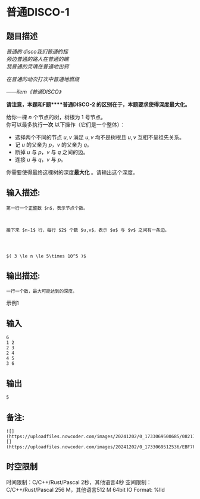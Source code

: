 # 普通DISCO-1

## 题目描述

_普通的 disco我们普通的摇_  
_旁边普通的路人在普通的瞧_  
_我普通的灵魂在普通地出窍_  


_在普通的动次打次中普通地燃烧_

_——ilem《普通DISCO》_

  


**请注意，本题和F题****普通DISCO-2 的区别在于，本题要求使得深度最大化。**

  


给你一棵 $n$ 个节点的树，树根为 $1$ 号节点。  
你可以最多执行**一次** 以下操作（它们是一个整体）：  


  * 选择两个不同的节点 $u,v$ 满足 $u,v$ 均不是树根且 $u,v$ 互相不呈祖先关系。 
  * 记 $u$ 的父亲为 $p$，$v$ 的父亲为 $q$。 
  * 断掉 $u$ 与 $p$，$v$ 与 $q$ 之间的边。 
  * 连接 $u$ 与 $q$，$v$ 与 $p$。 

你需要使得最终这棵树的深度**最大化** 。请输出这个深度。  


## 输入描述:
    
    
    第一行一个正整数 $n$，表示节点个数。  
      
    
    
    接下来 $n-1$ 行，每行 $2$ 个数 $u,v$，表示 $u$ 与 $v$ 之间有一条边。
    
      
    
    
    $( 3 \le n \le 5\times 10^5 )$  
    

## 输出描述:
    
    
    一行一个数，最大可能达到的深度。

示例1 

## 输入
    
    
    6
    1 2
    2 3
    2 4
    4 5
    3 6

## 输出
    
    
    5

## 备注:
    
    
    ![](https://uploadfiles.nowcoder.com/images/20241202/0_1733069500685/08217126369C4811D6DBBA82D3286F10)![](https://uploadfiles.nowcoder.com/images/20241202/0_1733069512536/EBF7F47AA7898619F360D8EF859B542F)


## 时空限制

时间限制：C/C++/Rust/Pascal 2秒，其他语言4秒
空间限制：C/C++/Rust/Pascal 256 M，其他语言512 M
64bit IO Format: %lld